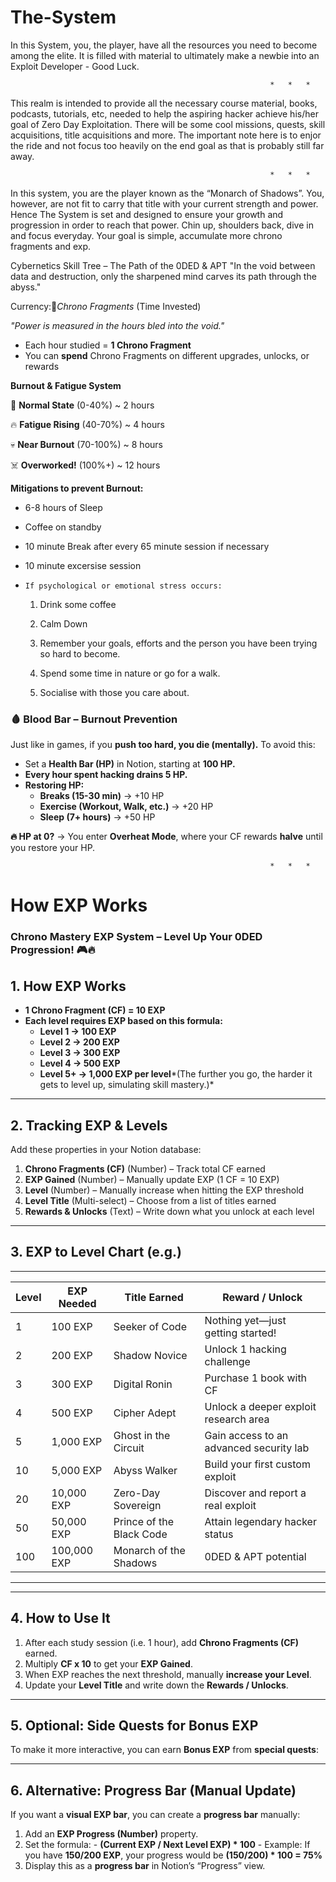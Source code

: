 # The-System
In this System, you, the player, have all the resources you need to become among the elite. It is filled with material to ultimately make a newbie into an Exploit Developer - Good Luck.

                                                              *   *   *
                                        
This realm is intended to provide all the necessary course material, books, podcasts, tutorials, etc, needed to help the aspiring hacker achieve his/her goal of Zero Day Exploitation. 
There will be some cool missions, quests, skill acquisitions, title acquisitions and more. The important note here is to enjor the ride and not focus too heavily on the end goal as that is probably still far away. 

                                                              *   *   *
                                        
In this system, you are the player known as the “Monarch of Shadows”. You, however, are not fit to carry that title with your current strength and power. Hence The System is set and designed to ensure your growth and progression in order to reach that power. Chin up, shoulders back, dive in and focus everyday. Your goal is simple, accumulate more chrono fragments and exp.

Cybernetics Skill Tree – The Path of the 0DED & APT
"In the void between data and destruction, only the sharpened mind carves its path through the abyss."

Currency:🔹*Chrono Fragments* (Time Invested)

*"Power is measured in the hours bled into the void."*

  - Each hour studied = **1 Chrono Fragment**
  - You can **spend** Chrono Fragments on different upgrades, unlocks, or rewards


**Burnout & Fatigue System**

🌿 **Normal State** (0-40%) ~ 2 hours

🔥 **Fatigue Rising** (40-70%) ~ 4 hours

💀 **Near Burnout** (70-100%) ~ 8 hours

☠️ **Overworked!** (100%+) ~ 12 hours

**Mitigations to prevent Burnout:**

- 6-8 hours of Sleep

- Coffee on standby

- 10 minute Break after every 65 minute session if necessary

- 10 minute excersise session

- `If psychological or emotional stress occurs:`
   
    1. Drink some coffee
    
    2. Calm Down
    
    3. Remember your goals, efforts and the person you have been trying so hard to become.
    
    4. Spend some time in nature or go for a walk.
   
    5. Socialise with those you care about.
 
### **🩸 Blood Bar – Burnout Prevention**

Just like in games, if you **push too hard, you die (mentally).** To avoid this:
   
  - Set a **Health Bar (HP)** in Notion, starting at **100 HP.**
  - **Every hour spent hacking drains 5 HP.**
  - **Restoring HP:**
    - **Breaks (15-30 min)** → +10 HP
    - **Exercise (Workout, Walk, etc.)** → +20 HP
    - **Sleep (7+ hours)** → +50 HP
      
**🔥 HP at 0?** → You enter **Overheat Mode**, where your CF rewards **halve** until you restore your HP.


                                                              *   *   *

# How EXP Works

### **Chrono Mastery EXP System – Level Up Your 0DED Progression!** 🎮🔥
## **1. How EXP Works**
  - **1 Chrono Fragment (CF) = 10 EXP**
  - **Each level requires EXP based on this formula:**
    - **Level 1 → 100 EXP**
    - **Level 2 → 200 EXP**
    - **Level 3 → 300 EXP**
    - **Level 4 → 500 EXP**
    - **Level 5+ → 1,000 EXP per level***(The further you go, the harder it gets to level up, simulating skill mastery.)*

---

## **2. Tracking EXP & Levels**
Add these properties in your Notion database:
  1. **Chrono Fragments (CF)** (Number) – Track total CF earned
  2. **EXP Gained** (Number) – Manually update EXP (1 CF = 10 EXP)
  3. **Level** (Number) – Manually increase when hitting the EXP threshold
  4. **Level Title** (Multi-select) – Choose from a list of titles earned
  5. **Rewards & Unlocks** (Text) – Write down what you unlock at each level

---

## **3. EXP to Level Chart (e.g.)**
_____________________________________________________________________________________________________
| **Level** | **EXP Needed** | **Title Earned**           | **Reward / Unlock**                     |
|-----------|----------------|----------------------------|-----------------------------------------|
| 1         | 100 EXP        |   Seeker of Code           | Nothing yet—just getting started!       |
| 2         | 200 EXP        |   Shadow Novice            | Unlock 1 hacking challenge              |
| 3         | 300 EXP        |   Digital Ronin            | Purchase 1 book with CF                 |
| 4         | 500 EXP        |   Cipher Adept             | Unlock a deeper exploit research area   |
| 5         | 1,000 EXP      | Ghost in the Circuit       | Gain access to an advanced security lab |
| 10        | 5,000 EXP      |   Abyss Walker             | Build your first custom exploit         |
| 20        | 10,000 EXP     |   Zero-Day Sovereign       | Discover and report a real exploit      |
| 50        | 50,000 EXP     | Prince of the Black Code   | Attain legendary hacker status          |
| 100       | 100,000 EXP    | Monarch of the Shadows     | 0DED & APT potential                    |
_____________________________________________________________________________________________________
---

## **4. How to Use It**

1. After each study session (i.e. 1 hour), add **Chrono Fragments (CF)** earned.
2. Multiply **CF x 10** to get your **EXP Gained**.
3. When EXP reaches the next threshold, manually **increase your Level**.
4. Update your **Level Title** and write down the **Rewards / Unlocks**.

---

## **5. Optional: Side Quests for Bonus EXP**
To make it more interactive, you can earn **Bonus EXP** from **special quests**:

---

## **6. Alternative: Progress Bar (Manual Update)**
If you want a **visual EXP bar**, you can create a **progress bar** manually:
  1. Add an **EXP Progress (Number)** property.
  2. Set the formula:
    - **(Current EXP / Next Level EXP) * 100**
    - Example: If you have **150/200 EXP**, your progress would be **(150/200) * 100 = 75%**
  3. Display this as a **progress bar** in Notion’s “Progress” view.

